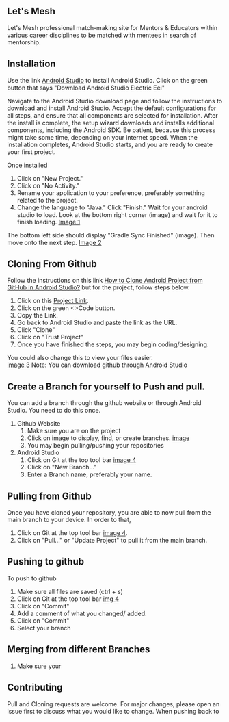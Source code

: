 ## Let's Mesh

Let's Mesh professional match-making site for Mentors & Educators within various career disciplines to be matched with mentees in search of mentorship.

## Installation

Use the link [Android Studio](https://developer.android.com/studio) to install Android Studio.
Click on the green button that says "Download Android Studio Electric Eel"

Navigate to the Android Studio download page and follow the instructions to download and install 
Android Studio. Accept the default configurations for all steps, and ensure that all components are 
selected for installation. After the install is complete, the setup wizard downloads and installs 
additional components, including the Android SDK. Be patient, because this process might take some 
time, depending on your internet speed. When the installation completes, Android Studio starts, and 
you are ready to create your first project.

Once installed
1. Click on "New Project."
2. Click on "No Activity." 
3. Rename your application to your preference, preferably something related to the project. 
4. Change the language to "Java." Click "Finish."
Wait for your android studio to load. Look at the bottom right corner (image) and wait for it to finish loading. [Image 1](load.png)

The bottom left side should display "Gradle Sync Finished" (image). Then move onto the next step. [Image 2](GradleSync.png)




## Cloning From Github
Follow the instructions on this link [How to Clone Android Project from GitHub in Android Studio?](https://www.geeksforgeeks.org/how-to-clone-android-project-from-github-in-android-studio/)
but for the project, follow steps below.
1. Click on this [Project Link](https://github.com/rllov/LetsMeshProject.git).
2. Click on the green <>Code button.
3. Copy the Link.
4. Go back to Android Studio and paste the link as the URL.
5. Click "Clone"
6. Click on "Trust Project"
7. Once you have finished the steps, you may begin coding/designing.

You could also change this to view your files easier.<br /> [image 3](androidToProject.png)
Note: You can download github through Android Studio

## Create a Branch for yourself to Push and pull.
You can add a branch through the github website or through Android Studio. You need to do this once.
1. Github Website
   1. Make sure you are on the project
   2. Click on image to display, find, or create branches. [image](gitBranches.png)
   3. You may begin pulling/pushing your repositories
2. Android Studio
   1. Click on Git at the top tool bar [image 4](gitToolBar.png)
   2. Click on "New Branch..."
   3. Enter a Branch name, preferably your name.
  
## Pulling from Github
Once you have cloned your repository, you are able to now pull from the main branch to your device. 
In order to that,
1. Click on Git at the top tool bar [image 4](gitToolBar.png).
2. Click on "Pull..." or "Update Project" to pull it from the main branch.



## Pushing to github
To push to github
1. Make sure all files are saved (ctrl + s)
2. Click on Git at the top tool bar [img 4](gitToolBar.png)
3. Click on "Commit"
4. Add a comment of what you changed/ added.
5. Click on "Commit"
6. Select your branch

## Merging from different Branches
1. Make sure your 

## Contributing

Pull and Cloning requests are welcome. For major changes, please open an issue first
to discuss what you would like to change. When pushing back to 


